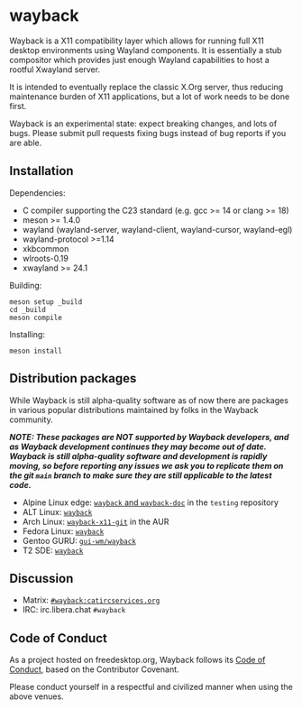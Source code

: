 # wayback

Wayback is a X11 compatibility layer which allows for running full X11
desktop environments using Wayland components.  It is essentially
a stub compositor which provides just enough Wayland capabilities to host
a rootful Xwayland server.

It is intended to eventually replace the classic X.Org server, thus reducing
maintenance burden of X11 applications, but a lot of work needs to be done first.

Wayback is an experimental state: expect breaking changes, and lots of
bugs.  Please submit pull requests fixing bugs instead of bug reports
if you are able.

## Installation

Dependencies:
- C compiler supporting the C23 standard (e.g. gcc >= 14 or clang >= 18)
- meson >= 1.4.0
- wayland (wayland-server, wayland-client, wayland-cursor, wayland-egl)
- wayland-protocol >=1.14
- xkbcommon
- wlroots-0.19
- xwayland >= 24.1

Building:
```
meson setup _build
cd _build
meson compile
```

Installing:
```
meson install
```

## Distribution packages

While Wayback is still alpha-quality software as of now there are packages in 
various popular distributions maintained by folks in the Wayback community.

***NOTE: These packages are NOT supported by Wayback developers, and as Wayback
development continues they may become out of date.  Wayback is still
alpha-quality software and development is rapidly moving, so before reporting any 
issues we ask you to replicate them on the git `main` branch to make sure they
are still applicable to the latest code.***

- Alpine Linux edge: [`wayback` and `wayback-doc`][alpine-pkg] in the `testing` 
  repository
- ALT Linux: [`wayback`][alt-pkg]
- Arch Linux: [`wayback-x11-git`][aur-pkg] in the AUR
- Fedora Linux: [`wayback`][fedora-pkg]
- Gentoo GURU: [`gui-wm/wayback`][gentoo-guru]
- T2 SDE: [`wayback`][t2sde-pkg]

<!-- Keep sorted by link identifier, and then same order above -->

[alpine-pkg]: https://pkgs.alpinelinux.org/packages?name=wayback*&branch=edge&repo=&arch=&origin=&flagged=&maintainer=
[alt-pkg]: https://packages.altlinux.org/en/sisyphus/srpms/wayback/
[aur-pkg]: https://aur.archlinux.org/packages/wayback-x11-git
[fedora-pkg]: https://src.fedoraproject.org/rpms/wayback
[gentoo-guru]: https://wiki.gentoo.org/wiki/Project:GURU/Information_for_End_Users
[t2sde-pkg]: https://t2sde.org/packages/wayback

## Discussion

- Matrix: [`#wayback:catircservices.org`](https://matrix.to/#/#wayback:catircservices.org)
- IRC: irc.libera.chat `#wayback`

## Code of Conduct

As a project hosted on freedesktop.org, Wayback follows its [Code of Conduct][fdo-coc],
based on the Contributor Covenant.

Please conduct yourself in a respectful and civilized manner when using the above venues.

[fdo-coc]: https://www.freedesktop.org/wiki/CodeOfConduct
